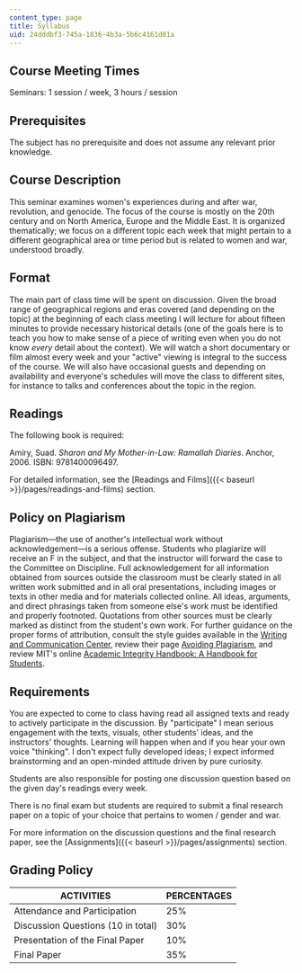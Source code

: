 ```yaml
---
content_type: page
title: Syllabus
uid: 24dddbf3-745a-1836-4b3a-5b6c4161d01a
---
```


Course Meeting Times
--------------------

Seminars: 1 session / week, 3 hours / session

Prerequisites
-------------

The subject has no prerequisite and does not assume any relevant prior knowledge.

Course Description
------------------

This seminar examines women's experiences during and after war, revolution, and genocide. The focus of the course is mostly on the 20th century and on North America, Europe and the Middle East. It is organized thematically; we focus on a different topic each week that might pertain to a different geographical area or time period but is related to women and war, understood broadly.

Format
------

The main part of class time will be spent on discussion. Given the broad range of geographical regions and eras covered (and depending on the topic) at the beginning of each class meeting I will lecture for about fifteen minutes to provide necessary historical details (one of the goals here is to teach you how to make sense of a piece of writing even when you do not know _every_ detail about the context). We will watch a short documentary or film almost every week and your "active" viewing is integral to the success of the course. We will also have occasional guests and depending on availability and everyone's schedules will move the class to different sites, for instance to talks and conferences about the topic in the region.

Readings
--------

The following book is required:

Amiry, Suad. _Sharon and My Mother-in-Law: Ramallah Diaries_. Anchor, 2006. ISBN: 9781400096497.

For detailed information, see the [Readings and Films]({{< baseurl >}}/pages/readings-and-films) section.

Policy on Plagiarism
--------------------

Plagiarism—the use of another's intellectual work without acknowledgement—is a serious offense. Students who plagiarize will receive an F in the subject, and that the instructor will forward the case to the Committee on Discipline. Full acknowledgement for all information obtained from sources outside the classroom must be clearly stated in all written work submitted and in all oral presentations, including images or texts in other media and for materials collected online. All ideas, arguments, and direct phrasings taken from someone else's work must be identified and properly footnoted. Quotations from other sources must be clearly marked as distinct from the student's own work. For further guidance on the proper forms of attribution, consult the style guides available in the [Writing and Communication Center](http://cmsw.mit.edu/writing-and-communication-center/), review their page [Avoiding Plagiarism](http://cmsw.mit.edu/writing-and-communication-center/avoiding-plagiarism/), and review MIT's online [Academic Integrity Handbook: A Handbook for Students](http://integrity.mit.edu/).

Requirements
------------

You are expected to come to class having read all assigned texts and ready to actively participate in the discussion. By "participate" I mean serious engagement with the texts, visuals, other students' ideas, and the instructors' thoughts. Learning will happen when and if you hear your own voice "thinking". I don't expect fully developed ideas; I expect informed brainstorming and an open-minded attitude driven by pure curiosity.

Students are also responsible for posting one discussion question based on the given day's readings every week.

There is no final exam but students are required to submit a final research paper on a topic of your choice that pertains to women / gender and war.

For more information on the discussion questions and the final research paper, see the [Assignments]({{< baseurl >}}/pages/assignments) section.

Grading Policy
--------------

| ACTIVITIES | PERCENTAGES |
| --- | --- |
| Attendance and Participation | 25% |
| Discussion Questions (10 in total) | 30% |
| Presentation of the Final Paper | 10% |
| Final Paper | 35%
